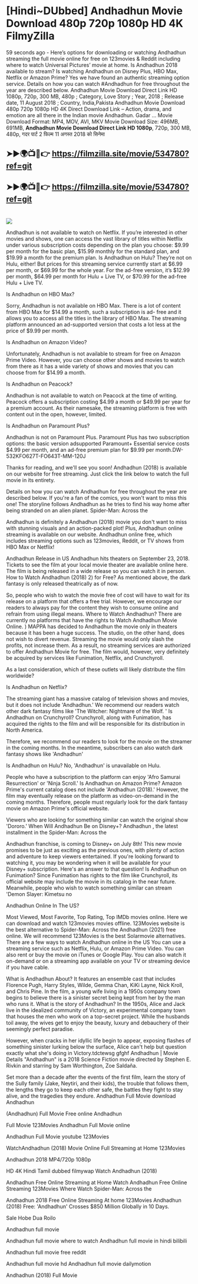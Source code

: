 # [Hindi~DUbbed] Andhadhun Movie Download 480p 720p 1080p HD 4K FilmyZilla


59 seconds ago - Here’s options for downloading or watching Andhadhun streaming the full movie online for free on 123movies & Reddit including where to watch Universal Pictures’ movie at home. Is Andhadhun 2018 available to stream? Is watching Andhadhun on Disney Plus, HBO Max, Netflix or Amazon Prime? Yes we have found an authentic streaming option service. Details on how you can watch #Andhadhun for free throughout the year are described below. Andhadhun Movie Download Direct Link HD 1080p, 720p, 300 MB, 480p ; Category, Love Story ; Year, 2018 ; Release date, 11 August 2018 ; Country, India,Pakista Andhadhun Movie Download 480p 720p 1080p HD 4K Direct Download Link – Action, drama, and emotion are all there in the Indian movie Andhadhun. Gadar ...
Movie Download Format: MP4, MOV, AVI, MKV
Movie Download Size: 496MB, 691MB, **Andhadhun Movie Download Direct Link HD 1080p**, 720p, 300 MB, 480p, गदर पार्ट 2 फिल्म 11 अगस्त 2018 को सिनेमा

## ➤►🌍📺📱👉   https://filmzilla.site/movie/534780?ref=git

## ➤►🌍📺📱👉   https://filmzilla.site/movie/534780?ref=git

#

<img src="https://image.tmdb.org/t/p/w780//73aKTjdQ46jpv3InqNVnV76Nl0K.jpg" />

Andhadhun is not available to watch on Netflix. If you’re interested in other movies and shows, one can access the vast library of titles within Netflix under various subscription costs depending on the plan you choose: $9.99 per month for the basic plan, $15.99 monthly for the standard plan, and $19.99 a month for the premium plan. Is Andhadhun on Hulu? They’re not on Hulu, either! But prices for this streaming service currently start at $6.99 per month, or $69.99 for the whole year. For the ad-free version, it’s $12.99 per month, $64.99 per month for Hulu + Live TV, or $70.99 for the ad-free Hulu + Live TV.

Is Andhadhun on HBO Max?

Sorry, Andhadhun is not available on HBO Max. There is a lot of content from HBO Max for $14.99 a month, such a subscription is ad- free and it allows you to access all the titles in the library of HBO Max. The streaming platform announced an ad-supported version that costs a lot less at the price of $9.99 per month.

Is Andhadhun on Amazon Video?

Unfortunately, Andhadhun is not available to stream for free on Amazon Prime Video. However, you can choose other shows and movies to watch from there as it has a wide variety of shows and movies that you can choose from for $14.99 a month.

Is Andhadhun on Peacock?

Andhadhun is not available to watch on Peacock at the time of writing. Peacock offers a subscription costing $4.99 a month or $49.99 per year for a premium account. As their namesake, the streaming platform is free with content out in the open, however, limited.

Is Andhadhun on Paramount Plus?

Andhadhun is not on Paramount Plus. Paramount Plus has two subscription options: the basic version adsupported Paramount+ Essential service costs $4.99 per month, and an ad-free premium plan for $9.99 per month.DW-532KFO627T-FO643T-MM-120J

Thanks for reading, and we'll see you soon! Andhadhun (2018) is available on our website for free streaming. Just click the link below to watch the full movie in its entirety.

Details on how you can watch Andhadhun for free throughout the year are described below. If you're a fan of the comics, you won't want to miss this one! The storyline follows Andhadhun as he tries to find his way home after being stranded on an alien planet. Spider-Man: Across the

Andhadhun is definitely a Andhadhun (2018) movie you don't want to miss with stunning visuals and an action-packed plot! Plus, Andhadhun online streaming is available on our website. Andhadhun online free, which includes streaming options such as 123movies, Reddit, or TV shows from HBO Max or Netflix!

Andhadhun Release in US Andhadhun hits theaters on September 23, 2018. Tickets to see the film at your local movie theater are available online here. The film is being released in a wide release so you can watch it in person. How to Watch Andhadhun (2018) 2) for Free? As mentioned above, the dark fantasy is only released theatrically as of now.

So, people who wish to watch the movie free of cost will have to wait for its release on a platform that offers a free trial. However, we encourage our readers to always pay for the content they wish to consume online and refrain from using illegal means. Where to Watch Andhadhun? There are currently no platforms that have the rights to Watch Andhadhun Movie Online. ) MAPPA has decided to Andhadhun the movie only in theaters because it has been a huge success. The studio, on the other hand, does not wish to divert revenue. Streaming the movie would only slash the profits, not increase them. As a result, no streaming services are authorized to offer Andhadhun Movie for free. The film would, however, very definitely be acquired by services like Funimation, Netflix, and Crunchyroll.

As a last consideration, which of these outlets will likely distribute the film worldwide?

Is Andhadhun on Netflix?

The streaming giant has a massive catalog of television shows and movies, but it does not include 'Andhadhun.' We recommend our readers watch other dark fantasy films like 'The Witcher: Nightmare of the Wolf. ' Is Andhadhun on Crunchyroll? Crunchyroll, along with Funimation, has acquired the rights to the film and will be responsible for its distribution in North America.

Therefore, we recommend our readers to look for the movie on the streamer in the coming months. In the meantime, subscribers can also watch dark fantasy shows like 'Andhadhun'

Is Andhadhun on Hulu? No, 'Andhadhun' is unavailable on Hulu.

People who have a subscription to the platform can enjoy 'Afro Samurai Resurrection' or 'Ninja Scroll.' Is Andhadhun on Amazon Prime? Amazon Prime's current catalog does not include 'Andhadhun (2018).' However, the film may eventually release on the platform as video-on-demand in the coming months. Therefore, people must regularly look for the dark fantasy movie on Amazon Prime's official website.

Viewers who are looking for something similar can watch the original show 'Dororo.' When Will Andhadhun Be on Disney+? Andhadhun , the latest installment in the Spider-Man: Across the

Andhadhun franchise, is coming to Disney+ on July 8th! This new movie promises to be just as exciting as the previous ones, with plenty of action and adventure to keep viewers entertained. If you're looking forward to watching it, you may be wondering when it will be available for your Disney+ subscription. Here's an answer to that question! Is Andhadhun on Funimation? Since Funimation has rights to the film like Crunchyroll, its official website may include the movie in its catalog in the near future. Meanwhile, people who wish to watch something similar can stream 'Demon Slayer: Kimetsu no

Andhadhun Online In The US?

Most Viewed, Most Favorite, Top Rating, Top IMDb movies online. Here we can download and watch 123movies movies offline. 123Movies website is the best alternative to Spider-Man: Across the Andhadhun (2021) free online. We will recommend 123Movies is the best Solarmovie alternatives. There are a few ways to watch Andhadhun online in the US You can use a streaming service such as Netflix, Hulu, or Amazon Prime Video. You can also rent or buy the movie on iTunes or Google Play. You can also watch it on-demand or on a streaming app available on your TV or streaming device if you have cable.

What is Andhadhun About? It features an ensemble cast that includes Florence Pugh, Harry Styles, Wilde, Gemma Chan, KiKi Layne, Nick Kroll, and Chris Pine. In the film, a young wife living in a 1950s company town begins to believe there is a sinister secret being kept from her by the man who runs it. What is the story of Andhadhun? In the 1950s, Alice and Jack live in the idealized community of Victory, an experimental company town that houses the men who work on a top-secret project. While the husbands toil away, the wives get to enjoy the beauty, luxury and debauchery of their seemingly perfect paradise.

However, when cracks in her idyllic life begin to appear, exposing flashes of something sinister lurking below the surface, Alice can't help but question exactly what she's doing in Victory.tdctewsg gfghf Andhadhun | Movie Details "Andhadhun" is a 2018 Science Fiction movie directed by Stephen E. Rivkin and starring by Sam Worthington, Zoe Saldaña.

Set more than a decade after the events of the first film, learn the story of the Sully family (Jake, Neytiri, and their kids), the trouble that follows them, the lengths they go to keep each other safe, the battles they fight to stay alive, and the tragedies they endure. Andhadhun Full Movie download Andhadhun

(Andhadhun) Full Movie Free online Andhadhun

Full Movie 123Movies Andhadhun Full Movie online

Andhadhun Full Movie youtube 123Movies

WatchAndhadhun (2018) Movie Online Full Streaming at Home 123Movies

Andhadhun 2018 MP4/720p 1080p

HD 4K Hindi Tamil dubbed filmywap Watch Andhadhun (2018)

Andhadhun Free Online Streaming at Home Watch Andhadhun Free Online Streaming 123Movies Where Watch Spider-Man: Across the

Andhadhun 2018 Free Online Streaming At home 123Movies Andhadhun (2018) Free: 'Andhadhun' Crosses $850 Million Globally in 10 Days.

Sale Hobe Dua Roilo

Andhadhun full movie

Andhadhun full movie where to watch Andhadhun full movie in hindi bilibili

Andhadhun full movie free reddit

Andhadhun full movie hd Andhadhun full movie dailymotion

Andhadhun (2018) Full Movie